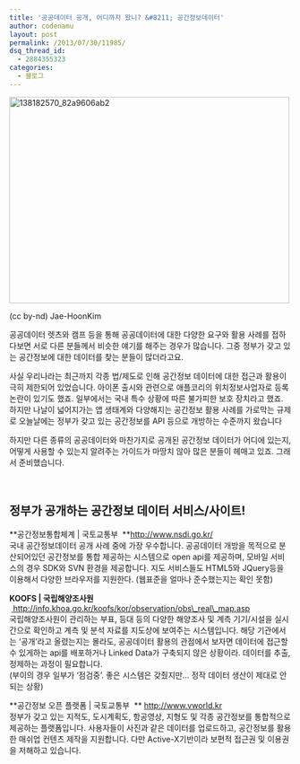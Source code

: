 ```yaml
---
title: '공공데이터 공개, 어디까지 왔니? &#8211; 공간정보데이터'
author: codenamu
layout: post
permalink: /2013/07/30/11985/
dsq_thread_id:
  - 2884355323
categories:
  - 블로그
---
```

<div id="attachment_11994" style="width: 510px" class="wp-caption aligncenter">
  <a href="http://codenamu.org/wp-content/uploads/2013/07/138182570_82a9606ab2.jpg"><img class="size-full wp-image-11994 " alt="138182570_82a9606ab2" src="http://codenamu.org/wp-content/uploads/2013/07/138182570_82a9606ab2.jpg" width="500" height="368" /></a><p class="wp-caption-text">
    (cc by-nd) Jae-HoonKim
  </p>
</div>

공공데이터 렛츠와 캠프 등을 통해 공공데이터에 대한 다양한 요구와 활용 사례를 접하다보면 서로 다른 분들께서 비슷한 얘기를 해주는 경우가 많습니다. 그중 정부가 갖고 있는 공간정보에 대한 데이터를 찾는 분들이 많더라고요.

사실 우리나라는 최근까지 각종 법/제도로 인해 공간정보 데이터에 대한 접근과 활용이 극히 제한되어 있었습니다. 아이폰 출시와 관련으로 애플코리의 위치정보사업자로 등록 논란이 있기도 했죠. 일부에서는 국내 특수 상황에 따른 불가피한 보호 장치라고 했죠. 하지만 나날이 넓어지가는 앱 생태계와 다양해지는 공간정보 활용 사례를 가로막는 규제로 오늘날에는 정부가 갖고 있는 공간정보를 API 등으로 개방하는 수준까지 왔습니다

하지만 다른 종류의 공공데이터와 마찬가지로 공개된 공간정보 데이터가 어디에 있는지, 어떻게 사용할 수 있는지 알려주는 가이드가 마땅치 않아 많은 분들이 헤매고 있죠. 그래서 준비했습니다.

&nbsp;

## 정부가 공개하는 공간정보 데이터 서비스/사이트!

**공간정보통합체계 | 국토교통부  **[http://www.nsdi.go.kr/  
][1]국내 공간정보데이터 공개 사례 중에 가장 우수합니다. 공공데이터 개방을 목적으로 분산되어있던 공간정보를 통합 제공하는 시스템으로 open api를 제공하며, 모바일 서비스의 경우 SDK와 SVN 환경을 제공합니다. 지도 서비스들도 HTML5와 JQuery등을 이용해서 다양한 브라우저를 지원한다. (웹표준을 얼마나 준수했는지는 확인 못함)

**KOOFS | 국립해양조사원  [ ][2]**[http://info.khoa.go.kr/koofs/kor/observation/obs\_real\_map.asp  
][2]국립해양조사원이 관리하는 부표, 등대 등의 다양한 해양조사 및 계측 기기/시설을 실시간으로 확인하고 계측 및 분석 자료를 지도상에 보여주는 시스템입니다. 해당 기관에서는 &#8216;공개&#8217;라고 올렸는지는 몰라도, 공공데이터 활용의 관점에서 보자면 데이터에 접근할 수 있게하는 api를 배포하거나 Linked Data가 구축되지 않은 상황이라. 데이터를 추출, 정제하는 과정이 필요합니다.  
(부이의 경우 일부가 &#8216;점검중&#8217;. 좋은 시스템은 갖췄지만&#8230; 정작 데이터 생산이 제대로 안되는 상황)

**공간정보 오픈 플랫폼 | 국토교통부  ** [http://www.vworld.kr  
][3]정부가 갖고 있는 지적도, 도시계획도, 항공영상, 지형도 및 각종 공간정보를 통합적으로 제공하는 플랫폼입니다. 사용자들이 사진과 같은 데이터를 업로드하고, 공간정보를 활용한 매쉬업 컨텐츠 제작을 지원합니다. 다만 Active-X기반이라 보편적 접근권 및 이용권을 저해하고 있습니다.

 [1]: http://www.nsdi.go.kr/
 [2]: http://info.khoa.go.kr/koofs/kor/observation/obs_real_map.asp
 [3]: http://www.vworld.kr